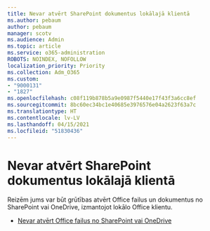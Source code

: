 ```yaml
---
title: Nevar atvērt SharePoint dokumentus lokālajā klientā
ms.author: pebaum
author: pebaum
manager: scotv
ms.audience: Admin
ms.topic: article
ms.service: o365-administration
ROBOTS: NOINDEX, NOFOLLOW
localization_priority: Priority
ms.collection: Adm_O365
ms.custom:
- "9000131"
- "1827"
ms.openlocfilehash: c08f119b878b5a9e0987f5440e17f43f3a6cc8ef
ms.sourcegitcommit: 8bc60ec34bc1e40685e3976576e04a2623f63a7c
ms.translationtype: HT
ms.contentlocale: lv-LV
ms.lasthandoff: 04/15/2021
ms.locfileid: "51830436"
---
```

# <a name="unable-to-open-sharepoint-documents-in-local-client"></a>Nevar atvērt SharePoint dokumentus lokālajā klientā

Reizēm jums var būt grūtības atvērt Office failus un dokumentus no SharePoint vai OneDrive, izmantojot lokālo Office klientu.

- [Nevar atvērt Office failus no SharePoint vai OneDrive](https://docs.microsoft.com/sharepoint/troubleshoot/administration/cant-open-office-files)
